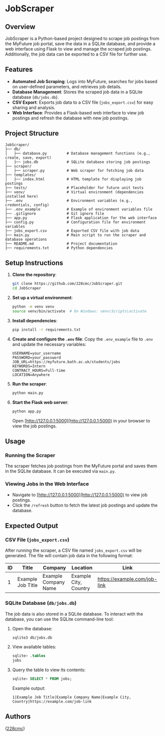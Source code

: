 # JobScraper

## Overview

JobScraper is a Python-based project designed to scrape job postings from the MyFuture job portal, save the data in a SQLite database, and provide a web interface using Flask to view and manage the scraped job postings. Additionally, the job data can be exported to a CSV file for further use.



## Features

- **Automated Job Scraping**: Logs into MyFuture, searches for jobs based on user-defined parameters, and retrieves job details.
- **Database Management**: Stores the scraped job data in a SQLite database (`db/jobs.db`).
- **CSV Export**: Exports job data to a CSV file (`jobs_export.csv`) for easy sharing and analysis.
- **Web Interface**: Provides a Flask-based web interface to view job postings and refresh the database with new job postings.



## Project Structure

```
JobScraper/
├── db/
│   ├── database.py         # Database management functions (e.g., create, save, export)
│   ├── jobs.db             # SQLite database storing job postings
├── scraper/
│   ├── scraper.py          # Web scraper for fetching job data
├── templates/
│   ├── index.html          # HTML template for displaying job postings
├── tests/                  # Placeholder for future unit tests
├── venv/                   # Virtual environment (dependencies installed here)
├── .env                    # Environment variables (e.g., credentials, config)
├── .env_example            # Example of environment variables file
├── .gitignore              # Git ignore file
├── app.py                  # Flask application for the web interface
├── config.py               # Configuration file for environment variables
├── jobs_export.csv         # Exported CSV file with job data
├── main.py                 # Main script to run the scraper and database operations
├── README.md               # Project documentation
├── requirements.txt        # Python dependencies
```



## Setup Instructions

1. **Clone the repository**:
   ```bash
   git clone https://github.com/228cmc/JobScraper.git
   cd JobScraper
   ```

2. **Set up a virtual environment**:
   ```bash
   python -m venv venv
   source venv/bin/activate  # On Windows: venv\Scripts\activate
   ```

3. **Install dependencies**:
   ```bash
   pip install -r requirements.txt
   ```

4. **Create and configure the `.env` file**:
   Copy the `.env_example` file to `.env` and update the necessary variables:
   ```env
   USERNAME=your_username
   PASSWORD=your_password
   JOB_URL=https://myfuture.bath.ac.uk/students/jobs
   KEYWORDS=Intern
   CONTRACT_HOURS=Full-time
   LOCATION=Anywhere
   ```

5. **Run the scraper**:
   ```bash
   python main.py
   ```

6. **Start the Flask web server**:
   ```bash
   python app.py
   ```

   Open [http://127.0.0.1:5000](http://127.0.0.1:5000) in your browser to view the job postings.



## Usage

### Running the Scraper

The scraper fetches job postings from the MyFuture portal and saves them in the SQLite database. It can be executed via `main.py`.

### Viewing Jobs in the Web Interface

- Navigate to [http://127.0.0.1:5000](http://127.0.0.1:5000) to view job postings.
- Click the `/refresh` button to fetch the latest job postings and update the database.



## Expected Output

### CSV File (`jobs_export.csv`)

After running the scraper, a CSV file named `jobs_export.csv` will be generated. The file will contain job data in the following format:

| ID  | Title                           | Company               | Location               | Link                                      |
|-----|---------------------------------|-----------------------|------------------------|-------------------------------------------|
| 1   | Example Job Title               | Example Company Name  | Example City, Country  | https://example.com/job-link              |



### SQLite Database (`db/jobs.db`)

The job data is also stored in a SQLite database. To interact with the database, you can use the SQLite command-line tool:

1. Open the database:
   ```bash
   sqlite3 db/jobs.db
   ```
2. View available tables:
   ```sql
   sqlite> .tables
   jobs
   ```
3. Query the table to view its contents:
   ```sql
   sqlite> SELECT * FROM jobs;
   ```
   Example output:
   ```
   1|Example Job Title|Example Company Name|Example City, Country|https://example.com/job-link
   ```



## Authors

 ([228cmc](https://github.com/228cmc))  


